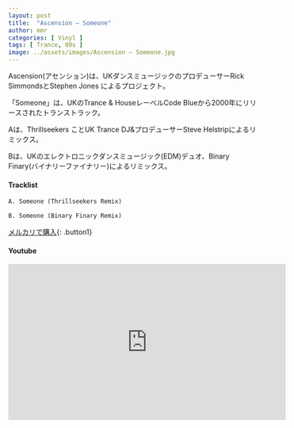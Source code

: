 ```yaml
---
layout: post
title:  "Ascension – Someone"
author: mmr
categories: [ Vinyl ]
tags: [ Trance, 00s ]
image: ../assets/images/Ascension – Someone.jpg
---
```


Ascension(アセンション)は、UKダンスミュージックのプロデューサーRick SimmondsとStephen Jones によるプロジェクト。

「Someone」は、UKのTrance & HouseレーベルCode Blueから2000年にリリースされたトランストラック。

Aは、Thrillseekers ことUK Trance DJ&プロデューサーSteve Helstripによるリミックス。

Bは、UKのエレクトロニックダンスミュージック(EDM)デュオ、Binary Finary(バイナリーファイナリー)によるリミックス。


#### Tracklist
```md
A. Someone (Thrillseekers Remix)

B. Someone (Binary Finary Remix)
```

[メルカリで購入](https://jp.mercari.com/item/m58649131891?afid=6142608987){: .button1}

#### Youtube
<iframe width="560" height="315" src="https://www.youtube.com/embed/djb-C7AhYdE?si=Y62aI95kgLhC0Dkx" title="YouTube video player" frameborder="0" allow="accelerometer; autoplay; clipboard-write; encrypted-media; gyroscope; picture-in-picture; web-share" referrerpolicy="strict-origin-when-cross-origin" allowfullscreen></iframe>